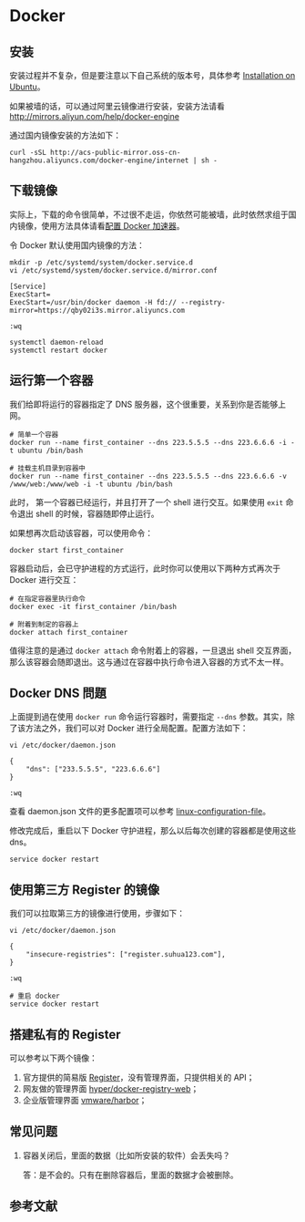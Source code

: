 # Docker

## 安装

安装过程并不复杂，但是要注意以下自己系统的版本号，具体参考 [Installation on Ubuntu](https://docs.docker.com/engine/installation/linux/ubuntulinux/)。

如果被墙的话，可以通过阿里云镜像进行安装，安装方法请看 http://mirrors.aliyun.com/help/docker-engine

通过国内镜像安装的方法如下：

```shell
curl -sSL http://acs-public-mirror.oss-cn-hangzhou.aliyuncs.com/docker-engine/internet | sh -
```

## 下载镜像

实际上，下载的命令很简单，不过很不走运，你依然可能被墙，此时依然求组于国内镜像，使用方法具体请看[配置 Docker 加速器](https://cr.console.aliyun.com/)。

令 Docker 默认使用国内镜像的方法：

```shell
mkdir -p /etc/systemd/system/docker.service.d
vi /etc/systemd/system/docker.service.d/mirror.conf

[Service] 
ExecStart= 
ExecStart=/usr/bin/docker daemon -H fd:// --registry-mirror=https://qby02i3s.mirror.aliyuncs.com

:wq

systemctl daemon-reload
systemctl restart docker
```

## 运行第一个容器

我们给即将运行的容器指定了 DNS 服务器，这个很重要，关系到你是否能够上网。

```
# 简单一个容器
docker run --name first_container --dns 223.5.5.5 --dns 223.6.6.6 -i -t ubuntu /bin/bash

# 挂载主机目录到容器中
docker run --name first_container --dns 223.5.5.5 --dns 223.6.6.6 -v /www/web:/www/web -i -t ubuntu /bin/bash
```

此时， 第一个容器已经运行，并且打开了一个 shell 进行交互。如果使用 `exit` 命令退出 shell 的时候，容器随即停止运行。

如果想再次启动该容器，可以使用命令：

```shell
docker start first_container
```

容器启动后，会已守护进程的方式运行，此时你可以使用以下两种方式再次于 Docker 进行交互：

```shell
# 在指定容器里执行命令
docker exec -it first_container /bin/bash

# 附着到制定的容器上
docker attach first_container 
```

值得注意的是通过 `docker attach` 命令附着上的容器，一旦退出 shell 交互界面，那么该容器会随即退出。这与通过在容器中执行命令进入容器的方式不太一样。

## Docker DNS 問題

上面提到過在使用 `docker run` 命令运行容器时，需要指定 `--dns` 参数。其实，除了该方法之外，我们可以对 Docker 进行全局配置。配置方法如下：

```shell
vi /etc/docker/daemon.json

{
    "dns": ["233.5.5.5", "223.6.6.6"]
}

:wq
```

查看 daemon.json 文件的更多配置项可以参考 [linux-configuration-file](https://docs.docker.com/engine/reference/commandline/dockerd/#/linux-configuration-file)。

修改完成后，重启以下 Docker 守护进程，那么以后每次创建的容器都是使用这些 dns。

```shell
service docker restart
```
## 使用第三方 Register 的镜像

我们可以拉取第三方的镜像进行使用，步骤如下：

```
vi /etc/docker/daemon.json

{
	"insecure-registries": ["register.suhua123.com"],
}

:wq

# 重启 docker
service docker restart
```

## 搭建私有的 Register

可以参考以下两个镜像：

1. 官方提供的简易版 [Register](https://hub.docker.com/_/registry/)，没有管理界面，只提供相关的 API；
2. 网友做的管理界面 [hyper/docker-registry-web](https://hub.docker.com/r/hyper/docker-registry-web/)；
3. 企业版管理界面 [vmware/harbor](https://github.com/vmware/harbor/)；

## 常见问题

1. 容器关闭后，里面的数据（比如所安装的软件）会丢失吗？ 

    答：是不会的。只有在删除容器后，里面的数据才会被删除。

## 参考文献


